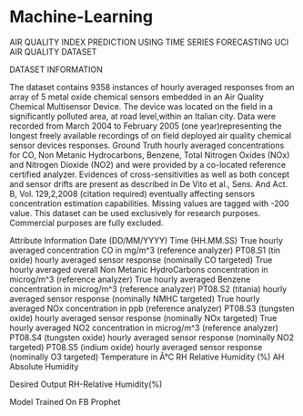 # Machine-Learning
AIR QUALITY INDEX PREDICTION USING TIME SERIES FORECASTING
UCI AIR QUALITY DATASET

DATASET INFORMATION

The dataset contains 9358 instances of hourly averaged responses from an array of 5 metal oxide chemical sensors embedded in an Air Quality Chemical Multisensor Device. The device was located on the field in a significantly polluted area, at road level,within an Italian city. Data were recorded from March 2004 to February 2005 (one year)representing the longest freely available recordings of on field deployed air quality chemical sensor devices responses. Ground Truth hourly averaged concentrations for CO, Non Metanic Hydrocarbons, Benzene, Total Nitrogen Oxides (NOx) and Nitrogen Dioxide (NO2) and were provided by a co-located reference certified analyzer. Evidences of cross-sensitivities as well as both concept and sensor drifts are present as described in De Vito et al., Sens. And Act. B, Vol. 129,2,2008 (citation required) eventually affecting sensors concentration estimation capabilities. Missing values are tagged with -200 value. This dataset can be used exclusively for research purposes. Commercial purposes are fully excluded.

Attribute Information
Date (DD/MM/YYYY)
Time (HH.MM.SS)
True hourly averaged concentration CO in mg/m^3 (reference analyzer)
PT08.S1 (tin oxide) hourly averaged sensor response (nominally CO targeted)
True hourly averaged overall Non Metanic HydroCarbons concentration in microg/m^3 (reference analyzer)
True hourly averaged Benzene concentration in microg/m^3 (reference analyzer)
PT08.S2 (titania) hourly averaged sensor response (nominally NMHC targeted)
True hourly averaged NOx concentration in ppb (reference analyzer)
PT08.S3 (tungsten oxide) hourly averaged sensor response (nominally NOx targeted)
True hourly averaged NO2 concentration in microg/m^3 (reference analyzer)
PT08.S4 (tungsten oxide) hourly averaged sensor response (nominally NO2 targeted)
PT08.S5 (indium oxide) hourly averaged sensor response (nominally O3 targeted)
Temperature in Â°C
RH Relative Humidity (%)
AH Absolute Humidity

Desired Output
RH-Relative Humidity(%)

Model Trained On
FB Prophet

